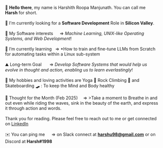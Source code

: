 👋  **Hello there**, my name is Harshith Roopa Manjunath. You can call me **Harsh** for short.<br><br>
💼  I'm currently looking for a **Software Development** Role in **Silicon Valley**.<br><br>
🔭  My Software interests &emsp;&nbsp;=> *Machine Learning, UNIX-like Operating Systems, and Web Development*!<br><br>
🌱  I’m currently learning &nbsp;&nbsp;=> *How to train and fine-tune LLMs from Scratch for automating tasks within a Linux sub-system <br><br>
⛰️  Long-term Goal &emsp;&nbsp;&nbsp;=> *Develop Software Systems that would help us evolve in thought and action, enabling us to learn everlastingly*!<br><br>
🌊  My hobbies and loving activities are Yoga 🧘 Rock Climbing 🧗 and Skateboarding 🛹 : To keep the Mind and Body healthy <br><br>
💭  Thought for the Month (Feb 2025) &emsp;=> >Take a moment to Breathe in and out even while riding the waves, sink in the beauty of the earth, and express it through action and words. <br><br>
Thank you for reading. Please feel free to reach out to me or get connected on [LinkedIn](https://www.linkedin.com/in/harshith-rm-834806201/) <br><br>
✉️  You can ping me &emsp;&nbsp;=> on Slack connect at **harshu98@gmail.com** or on Discord at **Harsh#1998** <br>
